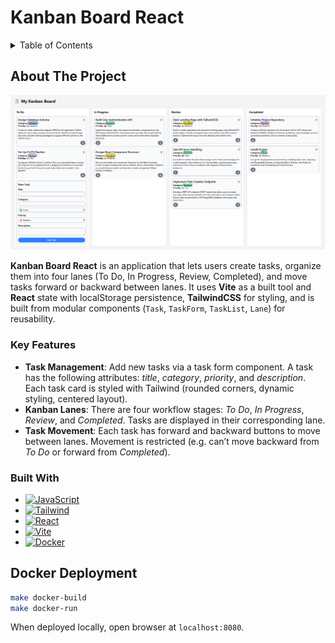 # Kanban Board React

<!-- TABLE OF CONTENTS -->
<details>
  <summary>Table of Contents</summary>
  <ol>
    <li>
      <a href="#about-the-project">About The Project</a>
      <ul>
        <li><a href="#key-features">Key Features</a></li>
        <li><a href="#built-with">Built With</a></li>
      </ul>
    </li>
    <li>
      <a href="#getting-started">Getting Started</a>
      <ul>
        <li><a href="#prerequisites">Prerequisites</a></li>
        <li><a href="#installation">Docker Deployment</a></li>
      </ul>
    </li>
    <li>
      <a href="#implementation-details">Implementation Details</a>
      <ul>
      </ul>
    </li>
  </ol>
</details>

## About The Project

![](screenshot.png)

__Kanban Board React__ is an application that lets users create tasks, organize them into four lanes (To Do, In Progress, Review, Completed), and move tasks forward or backward between lanes. It uses __Vite__ as a built tool and __React__ state with localStorage persistence, __TailwindCSS__ for styling, and is built from modular components (`Task`, `TaskForm`, `TaskList`, `Lane`) for reusability.

### Key Features

- __Task Management__: Add new tasks via a task form component. A task has the following attributes: _title_, _category_, _priority_, and _description_. Each task card is styled with Tailwind (rounded corners, dynamic styling, centered layout).
- __Kanban Lanes__: There are four workflow stages: _To Do_, _In Progress_, _Review_, and _Completed_. Tasks are displayed in their corresponding lane.
- __Task Movement__: Each task has forward and backward buttons to move between lanes. Movement is restricted (e.g. can’t move backward from _To Do_ or forward from _Completed_).

### Built With

* [![JavaScript][JavaScript]][JavaScript-url]
* [![Tailwind][Tailwind]][Tailwind-url]
* [![React][React]][React-url]
* [![Vite][Vite]][Vite-url]
* [![Docker][Docker]][Docker-url]

## Docker Deployment

```bash
make docker-build
make docker-run
```

When deployed locally, open browser at `localhost:8080`. 

<!-- MARKDOWN LINKS & IMAGES -->

[JavaScript]: https://shields.io/badge/JavaScript-F7DF1E?logo=JavaScript&logoColor=000&style=flat-square
[JavaScript-url]: https://developer.mozilla.org/en-US/docs/Web/JavaScript
[React]: https://img.shields.io/badge/-ReactJs-61DAFB?logo=react&logoColor=white&style=for-the-badge
[React-url]: https://react.dev/
[Vite]: https://img.shields.io/badge/Vite-646CFF?style=for-the-badge&logo=Vite&logoColor=white
[Vite-url]: https://vite.dev/
[Docker]: https://img.shields.io/badge/docker-257bd6?style=for-the-badge&logo=docker&logoColor=white
[Docker-url]: https://www.docker.com/
[Tailwind]: https://img.shields.io/badge/Tailwind_CSS-grey?style=for-the-badge&logo=tailwind-css&logoColor=38B2AC
[Tailwind-url]: https://tailwindcss.com/

